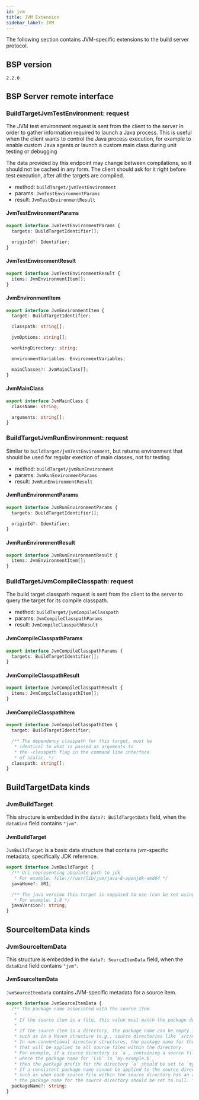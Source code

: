 ```yaml
---
id: jvm
title: JVM Extension
sidebar_label: JVM
---
```


The following section contains JVM-specific extensions to the build server
protocol.

## BSP version

`2.2.0`

## BSP Server remote interface

### BuildTargetJvmTestEnvironment: request

The JVM test environment request is sent from the client to the server in order to
gather information required to launch a Java process. This is useful when the
client wants to control the Java process execution, for example to enable custom
Java agents or launch a custom main class during unit testing or debugging

The data provided by this endpoint may change between compilations, so it should
not be cached in any form. The client should ask for it right before test execution,
after all the targets are compiled.

- method: `buildTarget/jvmTestEnvironment`
- params: `JvmTestEnvironmentParams`
- result: `JvmTestEnvironmentResult`

#### JvmTestEnvironmentParams

```ts
export interface JvmTestEnvironmentParams {
  targets: BuildTargetIdentifier[];

  originId?: Identifier;
}
```

#### JvmTestEnvironmentResult

```ts
export interface JvmTestEnvironmentResult {
  items: JvmEnvironmentItem[];
}
```

#### JvmEnvironmentItem

```ts
export interface JvmEnvironmentItem {
  target: BuildTargetIdentifier;

  classpath: string[];

  jvmOptions: string[];

  workingDirectory: string;

  environmentVariables: EnvironmentVariables;

  mainClasses?: JvmMainClass[];
}
```

#### JvmMainClass

```ts
export interface JvmMainClass {
  className: string;

  arguments: string[];
}
```

### BuildTargetJvmRunEnvironment: request

Similar to `buildTarget/jvmTestEnvironment`, but returns environment
that should be used for regular exection of main classes, not for testing

- method: `buildTarget/jvmRunEnvironment`
- params: `JvmRunEnvironmentParams`
- result: `JvmRunEnvironmentResult`

#### JvmRunEnvironmentParams

```ts
export interface JvmRunEnvironmentParams {
  targets: BuildTargetIdentifier[];

  originId?: Identifier;
}
```

#### JvmRunEnvironmentResult

```ts
export interface JvmRunEnvironmentResult {
  items: JvmEnvironmentItem[];
}
```

### BuildTargetJvmCompileClasspath: request

The build target classpath request is sent from the client to the server to
query the target for its compile classpath.

- method: `buildTarget/jvmCompileClasspath`
- params: `JvmCompileClasspathParams`
- result: `JvmCompileClasspathResult`

#### JvmCompileClasspathParams

```ts
export interface JvmCompileClasspathParams {
  targets: BuildTargetIdentifier[];
}
```

#### JvmCompileClasspathResult

```ts
export interface JvmCompileClasspathResult {
  items: JvmCompileClasspathItem[];
}
```

#### JvmCompileClasspathItem

```ts
export interface JvmCompileClasspathItem {
  target: BuildTargetIdentifier;

  /** The dependency classpath for this target, must be
   * identical to what is passed as arguments to
   * the -classpath flag in the command line interface
   * of scalac. */
  classpath: string[];
}
```

## BuildTargetData kinds

### JvmBuildTarget

This structure is embedded in
the `data?: BuildTargetData` field, when
the `dataKind` field contains `"jvm"`.

#### JvmBuildTarget

`JvmBuildTarget` is a basic data structure that contains jvm-specific
metadata, specifically JDK reference.

```ts
export interface JvmBuildTarget {
  /** Uri representing absolute path to jdk
   * For example: file:///usr/lib/jvm/java-8-openjdk-amd64 */
  javaHome?: URI;

  /** The java version this target is supposed to use (can be set using javac `-target` flag).
   * For example: 1.8 */
  javaVersion?: string;
}
```

## SourceItemData kinds

### JvmSourceItemData

This structure is embedded in
the `data?: SourceItemData` field, when
the `dataKind` field contains `"jvm"`.

#### JvmSourceItemData

`JvmSourceItemData` contains JVM-specific metadata for a source item.

```ts
export interface JvmSourceItemData {
  /** The package name associated with the source item.
   *
   * If the source item is a file, this value must match the package declaration within the file.
   *
   * If the source item is a directory, the package name can be empty if the directory is at the package root,
   * such as in a Maven structure (e.g., source directories like `src/main/java` and `src/test/java`).
   * In non-conventional directory structures, the package name for the directory should be set to the package prefix
   * that will be applied to all source files within the directory.
   * For example, if a source directory is `a`, containing a source file `a/b/Lib.java`
   * where the package name for `Lib` is `my.example.b`,
   * then the package prefix for the directory `a` should be set to `my.example`.
   * If a consistent package name cannot be applied to the source directory,
   * such as when each source file within the source directory has an arbitrary package name,
   * the package name for the source directory should be set to null. */
  packageName?: string;
}
```
